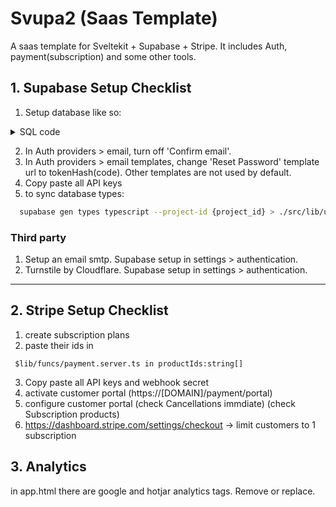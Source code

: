 
# Svupa2 (Saas Template)

A saas template for Sveltekit + Supabase + Stripe. It includes Auth, payment(subscription) and some other tools.



## 1. Supabase Setup Checklist

1. Setup database like so:
<details>
  <summary>SQL code</summary>
    ```sql
    -- profiles table
    create table
    public.profiles (
        id uuid not null,
        created_at timestamp with time zone not null default now(),
        full_name text null,
        wallet bigint null,
        constraint profiles_pkey primary key (id),
        constraint profiles_id_fkey foreign key (id) references auth.users (id),
        constraint profiles_wallet_fkey foreign key (wallet) references wallets (id) on update cascade on delete cascade
    ) tablespace pg_default;

    -- wallets table
    create table
    public.wallets (
        id bigint generated by default as identity,
        created_at timestamp with time zone not null default now(),
        subscription_id text null,
        customer_id text null,
        constraint wallets_pkey primary key (id)
    ) tablespace pg_default;


    -- On user creation
    CREATE OR REPLACE FUNCTION on_user_create()
    RETURNS TRIGGER AS $$
    BEGIN
        INSERT INTO public.profiles (id, full_name) VALUES (new.id, new.raw_user_meta_data ->> 'full_name');
        RETURN NEW;
    END;
    $$ LANGUAGE plpgsql;
    CREATE TRIGGER user_created
    AFTER INSERT ON auth.users
    FOR EACH ROW
    EXECUTE FUNCTION on_user_create();

    -- On profile creation
    CREATE OR REPLACE FUNCTION on_profile_create()
    RETURNS TRIGGER AS $$
    BEGIN
        INSERT INTO wallets DEFAULT VALUES RETURNING id INTO NEW.wallet_id;
        RETURN NEW;
    END;
    $$ LANGUAGE plpgsql;
    CREATE TRIGGER profile_created
    AFTER INSERT ON public.profiles
    FOR EACH ROW
    EXECUTE FUNCTION on_profile_create();
    ```
</details>

2. In Auth providers > email, turn off 'Confirm email'.
3. In Auth providers > email templates, change 'Reset Password' template url to tokenHash(code). Other templates are not used by default.
4. Copy paste all API keys
5. to sync database types:
```bash
  supabase gen types typescript --project-id {project_id} > ./src/lib/utils/database.types.ts
```

### Third party
1. Setup an email smtp. Supabase setup in settings > authentication.
2. Turnstile by Cloudflare. Supabase setup in settings > authentication.


---

## 2. Stripe Setup Checklist
1. create subscription plans
2. paste their ids in
```
 $lib/funcs/payment.server.ts in productIds:string[]
```
3. Copy paste all API keys and webhook secret
4. activate customer portal 
(https://[DOMAIN]/payment/portal)
5. configure customer portal 
(check Cancellations immdiate)
(check Subscription products)
6. https://dashboard.stripe.com/settings/checkout -> limit customers to 1 subscription


## 3. Analytics
in app.html there are google and hotjar analytics tags. Remove or replace.


